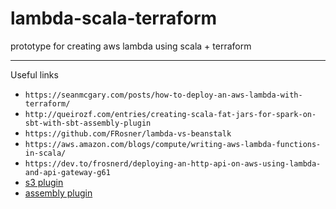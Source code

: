 # lambda-scala-terraform
prototype for creating aws lambda using scala + terraform

---
Useful links
* `https://seanmcgary.com/posts/how-to-deploy-an-aws-lambda-with-terraform/`
* `http://queirozf.com/entries/creating-scala-fat-jars-for-spark-on-sbt-with-sbt-assembly-plugin`
* `https://github.com/FRosner/lambda-vs-beanstalk`
* `https://aws.amazon.com/blogs/compute/writing-aws-lambda-functions-in-scala/`
* `https://dev.to/frosnerd/deploying-an-http-api-on-aws-using-lambda-and-api-gateway-g61`
* [s3 plugin](https://github.com/sbt/sbt-s3)
* [assembly plugin](https://github.com/sbt/sbt-assembly)
